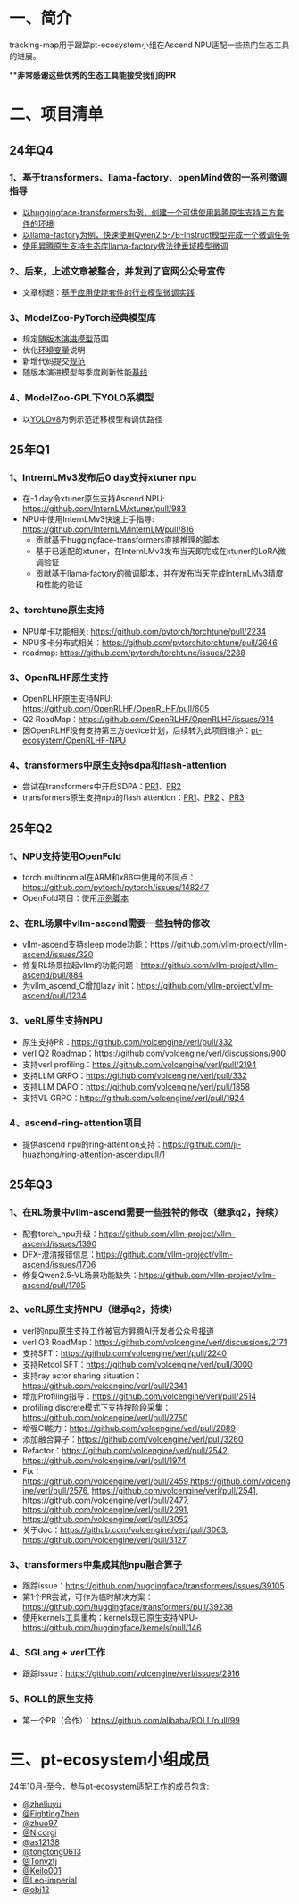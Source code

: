# 一、简介
tracking-map用于跟踪pt-ecosystem小组在Ascend NPU适配一些热门生态工具的进展。

****非常感谢这些优秀的生态工具能接受我们的PR**



# 二、项目清单
## 24年Q4
### 1、基于transformers、llama-factory、openMind做的一系列微调指导
- [以huggingface-transformers为例，创建一个可供使用昇腾原生支持三方套件的环境](https://modelers.cn/models/PNP/Start-Create-Env-Transformers)
- [以llama-factory为例，快速使用Qwen2.5-7B-Instruct模型完成一个微调任务](https://modelers.cn/models/PNP/Llama-Factory-Quick-Start)
- [使用昇腾原生支持生态库llama-factory做法律垂域模型微调](https://modelers.cn/models/PNP/Enhance-Llama-Factory-SFT-Law)

### 2、后来，上述文章被整合，并发到了官网公众号宣传
- 文章标题：[基于应用使能套件的行业模型微调实践](https://mp.weixin.qq.com/s/7ocVjwX1k4xF6AaUkj-6vg)

### 3、ModelZoo-PyTorch经典模型库
- 规定[随版本演进模型](https://gitee.com/ascend/ModelZoo-PyTorch/pulls/6964)范围
- 优化[环境变量](https://gitee.com/ascend/ModelZoo-PyTorch/pulls/6943)说明
- 新增代码提交[规范](https://gitee.com/ascend/ModelZoo-PyTorch/pulls/7079)
- 随版本演进模型每季度刷新性能[基线](https://gitee.com/ascend/ModelZoo-PyTorch/pulls/7230)

### 4、ModelZoo-GPL下YOLO系模型
- 以[YOLOv8](https://gitee.com/ascend/modelzoo-GPL/tree/master/built-in/PyTorch/Official/cv/object_detection/Yolov8_for_PyTorch)为例示范迁移模型和调优路径


## 25年Q1
### 1、IntrernLMv3发布后0 day支持xtuner npu

- 在-1 day令xtuner原生支持Ascend NPU: https://github.com/InternLM/xtuner/pull/983
- NPU中使用InternLMv3快速上手指导: https://github.com/InternLM/InternLM/pull/816
  - 贡献基于huggingface-transformers直接推理的脚本
  - 基于已适配的xtuner，在InternLMv3发布当天即完成在xtuner的LoRA微调验证
  - 贡献基于llama-factory的微调脚本，并在发布当天完成InternLMv3精度和性能的验证

### 2、torchtune原生支持

- NPU单卡功能相关: https://github.com/pytorch/torchtune/pull/2234
- NPU多卡分布式相关：https://github.com/pytorch/torchtune/pull/2646
- roadmap: https://github.com/pytorch/torchtune/issues/2288

### 3、OpenRLHF原生支持
- OpenRLHF原生支持NPU: https://github.com/OpenRLHF/OpenRLHF/pull/605
- Q2 RoadMap：https://github.com/OpenRLHF/OpenRLHF/issues/914
- 因OpenRLHF没有支持第三方device计划，后续转为此项目维护：[pt-ecosystem/OpenRLHF-NPU](https://github.com/pt-ecosystem/OpenRLHF-NPU)

### 4、transformers中原生支持sdpa和flash-attention
- 尝试在transformers中开启SDPA：[PR1](https://github.com/huggingface/transformers/pull/35165)、[PR2](https://github.com/huggingface/transformers/pull/36383)
- transformers原生支持npu的flash attention：[PR1](https://github.com/huggingface/transformers/pull/36696)、[PR2](https://github.com/huggingface/transformers/pull/37698)
、[PR3](https://github.com/huggingface/transformers/pull/38278)

## 25年Q2
### 1、NPU支持使用OpenFold
- torch.multinomial在ARM和x86中使用的不同点：https://github.com/pytorch/pytorch/issues/148247
- OpenFold项目：使用[示例脚本](https://gitee.com/ascend/ModelZoo-PyTorch/tree/master/PyTorch/built-in/others/OpenFold_for_PyTorch)

### 2、在RL场景中vllm-ascend需要一些独特的修改
- vllm-ascend支持sleep mode功能：https://github.com/vllm-project/vllm-ascend/issues/320
- 修复RL场景拉起vllm的功能问题：https://github.com/vllm-project/vllm-ascend/pull/884
- 为vllm_ascend_C增加lazy init：https://github.com/vllm-project/vllm-ascend/pull/1234

### 3、veRL原生支持NPU
- 原生支持PR：https://github.com/volcengine/verl/pull/332
- verl Q2 Roadmap：https://github.com/volcengine/verl/discussions/900
- 支持verl profiling：https://github.com/volcengine/verl/pull/2194
- 支持LLM GRPO：https://github.com/volcengine/verl/pull/332
- 支持LLM DAPO：https://github.com/volcengine/verl/pull/1858
- 支持VL GRPO：https://github.com/volcengine/verl/pull/1924
 

### 4、ascend-ring-attention项目
- 提供ascend npu的ring-attention支持：https://github.com/ji-huazhong/ring-attention-ascend/pull/1


## 25年Q3
### 1、在RL场景中vllm-ascend需要一些独特的修改（继承q2，持续）
- 配套torch_npu升级：https://github.com/vllm-project/vllm-ascend/issues/1390
- DFX-澄清报错信息：https://github.com/vllm-project/vllm-ascend/issues/1706
- 修复Qwen2.5-VL场景功能缺失：https://github.com/vllm-project/vllm-ascend/pull/1705

### 2、veRL原生支持NPU（继承q2，持续）
- verl的npu原生支持工作被官方昇腾AI开发者公众号[报道](https://mp.weixin.qq.com/s/0nH7d2LvvBfcUhUvBR4r_A)
- verl Q3 RoadMap：https://github.com/volcengine/verl/discussions/2171
- 支持SFT：https://github.com/volcengine/verl/pull/2240
- 支持Retool SFT：https://github.com/volcengine/verl/pull/3000
- 支持ray actor sharing situation：https://github.com/volcengine/verl/pull/2341
- 增加Profiling指导：https://github.com/volcengine/verl/pull/2514
- profiling discrete模式下支持按阶段采集：https://github.com/volcengine/verl/pull/2750
- 增强CI能力：https://github.com/volcengine/verl/pull/2089
- 添加融合算子：https://github.com/volcengine/verl/pull/3260
- Refactor：https://github.com/volcengine/verl/pull/2542, https://github.com/volcengine/verl/pull/1974
- Fix：https://github.com/volcengine/verl/pull/2459,https://github.com/volcengine/verl/pull/2576, https://github.com/volcengine/verl/pull/2541, https://github.com/volcengine/verl/pull/2477, https://github.com/volcengine/verl/pull/2291, https://github.com/volcengine/verl/pull/3052
- 关于doc：https://github.com/volcengine/verl/pull/3063, https://github.com/volcengine/verl/pull/3127

### 3、transformers中集成其他npu融合算子
- 跟踪issue：https://github.com/huggingface/transformers/issues/39105
- 第1个PR尝试，可作为临时解决方案：https://github.com/huggingface/transformers/pull/39238
- 使用kernels工具重构：kernels现已原生支持NPU-https://github.com/huggingface/kernels/pull/146

### 4、SGLang + verl工作
- 跟踪issue：https://github.com/volcengine/verl/issues/2916

### 5、ROLL的原生支持
- 第一个PR（合作）：https://github.com/alibaba/ROLL/pull/99


# 三、pt-ecosystem小组成员
24年10月-至今，参与pt-ecosystem适配工作的成员包含:
- [@zheliuyu](https://github.com/zheliuyu)
- [@FightingZhen](https://github.com/FightingZhen)
- [@zhuo97](https://github.com/zhuo97)
- [@Nicorgi](https://github.com/Nicorgi)
- [@as12138](https://github.com/as12138)
- [@tongtong0613](https://github.com/tongtong0613)
- [@Tonyztj](https://github.com/Tonyztj)
- [@Keilo001](https://github.com/Keilo001)
- [@Leo-imperial](https://github.com/Leo-imperial)
- [@obj12](https://github.com/obj12)
